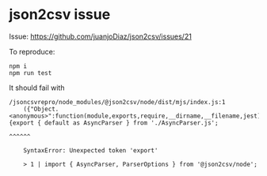 # json2csv issue

Issue: https://github.com/juanjoDiaz/json2csv/issues/21

To reproduce:

```
npm i
npm run test
```

It should fail with 

```
/jsoncsvrepro/node_modules/@json2csv/node/dist/mjs/index.js:1
    ({"Object.<anonymous>":function(module,exports,require,__dirname,__filename,jest){export { default as AsyncParser } from './AsyncParser.js';
                                                                                      ^^^^^^

    SyntaxError: Unexpected token 'export'

    > 1 | import { AsyncParser, ParserOptions } from '@json2csv/node';
```